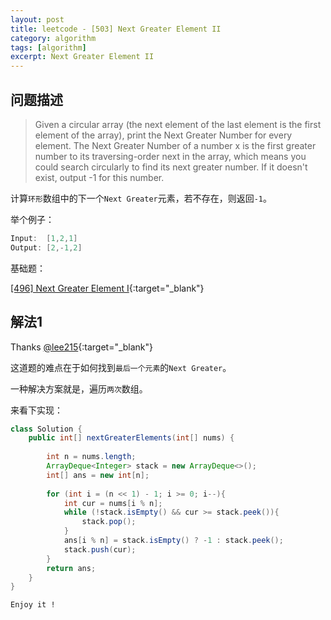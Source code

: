 ```yaml
---
layout: post
title: leetcode - [503] Next Greater Element II
category: algorithm
tags: [algorithm]
excerpt: Next Greater Element II
---
```


## 问题描述  

> Given a circular array (the next element of the last element is the first element of the array), print the Next Greater Number for every element. The Next Greater Number of a number x is the first greater number to its traversing-order next in the array, which means you could search circularly to find its next greater number. If it doesn't exist, output -1 for this number.  

计算`环形`数组中的下一个`Next Greater`元素，若不存在，则返回`-1`。   


举个例子：  

``` java
Input:  [1,2,1]
Output: [2,-1,2]
```

基础题：  

[[496] Next Greater Element I](http://yaoyichen.cn/algorithm/2020/07/12/leetcode-496.html){:target="_blank"}  

## 解法1  

Thanks [@lee215](https://leetcode.com/problems/next-greater-element-ii/discuss/98270/JavaC%2B%2BPython-Loop-Twice){:target="_blank"}  

这道题的难点在于如何找到`最后一个元素`的`Next Greater`。   

一种解决方案就是，遍历`两次`数组。  


来看下实现：  


``` java
class Solution {
    public int[] nextGreaterElements(int[] nums) {
        
        int n = nums.length;
        ArrayDeque<Integer> stack = new ArrayDeque<>();
        int[] ans = new int[n];
        
        for (int i = (n << 1) - 1; i >= 0; i--){
            int cur = nums[i % n];
            while (!stack.isEmpty() && cur >= stack.peek()){
                stack.pop();
            }
            ans[i % n] = stack.isEmpty() ? -1 : stack.peek();
            stack.push(cur);
        }
        return ans;
    }
}
```

`Enjoy it ! `